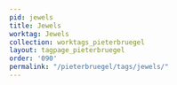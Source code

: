 ```yaml
---
pid: jewels
title: Jewels
worktag: Jewels
collection: worktags_pieterbruegel
layout: tagpage_pieterbruegel
order: '090'
permalink: "/pieterbruegel/tags/jewels/"
---
```

